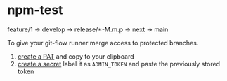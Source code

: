 # npm-test


feature/1 -> develop -> release/*-M.m.p -> next -> main

To give your git-flow runner merge access to protected branches.
1. [create a PAT](https://docs.github.com/en/github/authenticating-to-github/keeping-your-account-and-data-secure/creating-a-personal-access-token) and copy to your clipboard
2. [create a secret](https://docs.github.com/en/actions/reference/encrypted-secrets#creating-encrypted-secrets-for-a-repository) label it as `ADMIN_TOKEN` and paste the previously stored token

